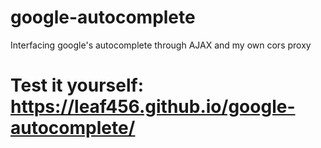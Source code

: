 # google-autocomplete
Interfacing google's autocomplete through AJAX and my own cors proxy
# Test it yourself: https://leaf456.github.io/google-autocomplete/
